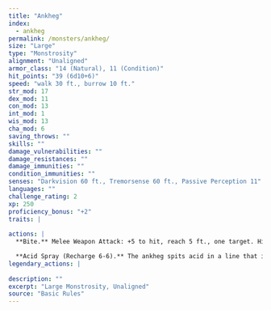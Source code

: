 ```yaml
---
title: "Ankheg"
index:
  - ankheg
permalink: /monsters/ankheg/
size: "Large"
type: "Monstrosity"
alignment: "Unaligned"
armor_class: "14 (Natural), 11 (Condition)"
hit_points: "39 (6d10+6)"
speed: "walk 30 ft., burrow 10 ft."
str_mod: 17
dex_mod: 11
con_mod: 13
int_mod: 1
wis_mod: 13
cha_mod: 6
saving_throws: ""
skills: ""
damage_vulnerabilities: ""
damage_resistances: ""
damage_immunities: ""
condition_immunities: ""
senses: "Darkvision 60 ft., Tremorsense 60 ft., Passive Perception 11"
languages: ""
challenge_rating: 2
xp: 250
proficiency_bonus: "+2"
traits: |
  
actions: |
  **Bite.** Melee Weapon Attack: +5 to hit, reach 5 ft., one target. Hit: 10 (2d6 + 3) slashing damage plus 3 (1d6) acid damage. If the target is a Large or smaller creature, it is grappled (escape DC 13). Until this grapple ends, the ankheg can bite only the grappled creature and has advantage on attack rolls to do so.

  **Acid Spray (Recharge 6-6).** The ankheg spits acid in a line that is 30 ft. long and 5 ft. wide, provided that it has no creature grappled. Each creature in that line must make a DC 13 Dexterity saving throw, taking 10 (3d6) acid damage on a failed save, or half as much damage on a successful one.  
legendary_actions: |
  
description: ""
excerpt: "Large Monstrosity, Unaligned"
source: "Basic Rules"
---
```

